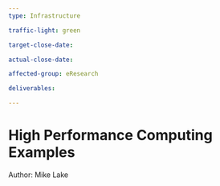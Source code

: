```yaml
---
type: Infrastructure

traffic-light: green

target-close-date: 

actual-close-date: 

affected-group: eResearch

deliverables: 

---
```


High Performance Computing Examples
===================================

Author: Mike Lake


